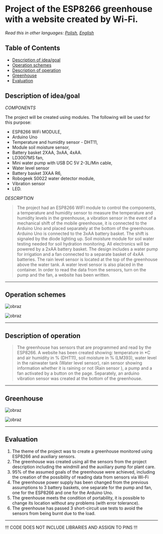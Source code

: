 # Project of the ESP8266 greenhouse with a website created by Wi-Fi. 

*Read this in other languages: [Polish](README.md), [English]( README.eng.md)*

## Table of Contents
- [Description of idea/goal](#Description-idea/goal)
- [Operation schemes](#Operation-schemes)
- [Description of operation](#Description-of-operation)
- [Greenhouse](#Greenhouse)
- [Evaluation](#Evaluation)
      
## Description of idea/goal
*COMPONENTS*

The project will be created using modules. The following will be used for this purpose:
- ESP8266 WiFi MODULE,
- Arduino Uno
- Temperature and humidity sensor - DHT11,
- Module soil moisture sensor,
- Battery basket 2XAA, 3xAA, 4xAA.
- LD3007MS fan,
- Mini water pump with USB DC 5V 2-3L/Min cable,
- Water level sensor
- Battery basket 3XAA R6,
- Robogeek S0022 water detector module,
- Vibration sensor
- LED.

*DESCRIPTION*
> The project had an ESP8266 WIFI module to control the components, a temperature and humidity sensor to measure the temperature and humidity levels in the greenhouse, a vibration sensor in the event of a mechanical shift of the mobile greenhouse, it is connected to the Arduino Uno and placed separately at the bottom of the greenhouse. Arduino Uno is connected to the 3xAA battery basket. The shift is signaled by the diode lighting up. Soil moisture module for soil water testing needed for soil hydration monitoring. All electronics will be powered by a 2xAA battery basket. The design includes a water pump for irrigation and a fan connected to a separate basket of 4xAA batteries. The rain level sensor is located at the top of the greenhouse above the water tank. A water level sensor is also placed in the container. In order to read the data from the sensors, turn on the pump and the fan, a website has been written.

---

## Operation schemes

![obraz](https://user-images.githubusercontent.com/108947060/209952018-98f2194f-009c-4f7c-85f8-09e81af9380c.png)

![obraz](https://user-images.githubusercontent.com/108947060/209952053-f9221b98-d4b9-46f2-b5ae-0a0130e04454.png)

---

## Description of operation

> The greenhouse has sensors that are programmed and read by the ESP8266. A website has been created showing: temperature in *C and air humidity in % (DHT11), soil moisture in % (LM393), water level in the rainwater tank (Water level sensor), rain sensor showing information whether it is raining or not (Rain sensor ), a pump and a fan activated by a button on the page. Separately, an arduino vibration sensor was created at the bottom of the greenhouse.
---

## Greenhouse

![obraz](https://user-images.githubusercontent.com/108947060/210071608-bc39d351-854c-4633-abcf-f8defaaafe66.png)

![obraz](https://user-images.githubusercontent.com/108947060/210071632-a6f2724f-091c-4630-ae31-5b9521b8ef21.png)

---

## Evaluation
1. The theme of the project was to create a greenhouse monitored using ESP8266 and auxiliary sensors.
2. The greenhouse was created using all the sensors from the project description including the windmill and the auxiliary pump for plant care.
3. 95% of the assumed goals of the greenhouse were achieved, including the creation of the possibility of reading data from sensors via Wi-Fi
4. The greenhouse power supply has been changed from the previous assumptions to 3 battery baskets, one separate for the pump and fan, one for the ESP8266 and one for the Arduino Uno.
5. The greenhouse meets the condition of portability, it is possible to change its location without any problems (with error tolerance).
6. The greenhouse has passed 3 short-circuit use tests to avoid the sensors from being burnt due to the load.

---
!!! CODE DOES NOT INCLUDE LIBRARIES AND ASSIGN TO PINS !!!
